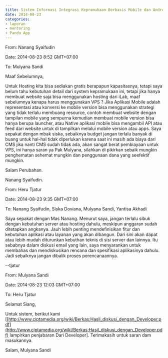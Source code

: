 ```yaml
---
title: Sistem Informasi Integrasi Kepramukaan Berbasis Mobile dan Android - Mentoring 23 Agustus 2014
date: 2014-08-23
categories:
- laporan
- mentoring
- Pandu App
---
```


From: Nanang Syaifudin 

Date: 2014-08-23 8:52 GMT+07:00 

To: Mulyana Sandi

Maaf Sebelumnya, 

Untuk Hosting kita bisa sediakan gratis berapapun kapasitasnya, tetapi saya belum tahu 
kebutuhan detail dari system kepramukaan ini, tetapi jika hanya membuat website saja bisa menggunakan hosting dari iLab, maaf sebelumnya kenapa harus menggunakan VPS ? 
Jika Aplikasi Mobile adalah representasi atau konversi ke mobile version bisa menggunakan strategi yang tidak terlalu membuang resource, contoh membuat website dengan tampilan mobile yang sempurna kemudian membuat mobile version bisa hanya berupa launcher, atau Native aplikasi mobile bisa mengambil API atau feed dari website untuk di tampilkan melalui mobile version atau apps. 
Saya sepakat dengan mbak siska, sebaiknya budget jangan terlalu banyak di buang untuk hal-hal tidak diperlukan karena saat ini masih ada biaya dari CMS jika nanti CMS sudah tidak ada, akan sangat berat pembiayaan untuk VPS, ini hanya saran ya Pak Mulyana, 
silahkan di pikirkan sebaik mungkin penghematan sehemat mungkin dan penggunaan dana yang seefektif mungkin. 

Salam Perubahan. 

Nanang Syaifudin.


From: Heru Tjatur 

Date: 2014-08-23 9:35 GMT+07:00 

To: Nanang Syaifudin, Siska Doviana, Mulyana Sandi, Yantisa Akhadi

Saya sepakat dengan Mas Nanang. 
Menurut saya, jangan terlalu sibuk dengan kebutuhan server atau hosting dahulu, meskipun anggaran sudah ditetapkan angkanya. Jauh lebih penting mendefinisikan fitur dan kebutuhan aplikasi atau layanan yang akan dibangun. Dari sini akan dapat atau lebih mudah diturunkan kebuthan teknis di sisi server dan lainnya. 
Itu sebabnya dalam diskusi email yang lain, saya menyarankan untuk membahas dan mendiskusikan rencana dan spesifikasi aplikasinya dahulu. Jadi sebaiknya jangan dibalik proses perencanaannya. 

--tjatur


From: Mulyana Sandi 

Date: 2014-08-23 12:03 GMT+07:00 

To: Heru Tjatur

Selamat Siang, 

Untuk sistem, berikut kami [[http://www.ciptamedia.org/wiki/Berkas:Hasil_diskusi_dengan_Developer.pdf](http://www.ciptamedia.org/wiki/Berkas:Hasil_diskusi_dengan_Developer.pdf) lampirkan penjabaran Dari Developer]. 
Terimakasih untuk saran dam masukannya. 

Salam, Mulyana Sandi
